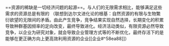 ==资源的稀缺是一切经济问题的起源==。与人们的无限需求相比，能够满足这些需求的资源总是有限的
（联想到达尔文进化论的根基：自然资源的有限与生物繁衍欲望的无限间的矛盾。由此产生竞争，竞争结果实现自然选择，长期变化的积累导致种群基因频率的定向改变，最终导致进化。经济活动类似，有限资源必然导致竞争，以企业为研究对象，就会导致企业管理方式等的不断优化，最终存活下的是能够在更正确方向上更高效利用资源的企业[[企业#^58ea88]]）
